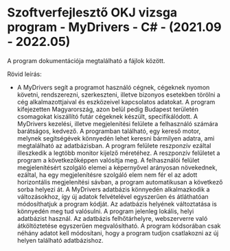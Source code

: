 # Szoftverfejlesztő OKJ vizsga program - MyDrivers - C# - (2021.09 - 2022.05)
A program dokumentációja megtalálható a fájlok között.

Rövid leírás:
  * A MyDrivers segít a programot használó cégnek, cégeknek nyomon követni,
    rendszerezni, szerkeszteni, illetve bizonyos esetekben törölni a cég alkalmazottjaival és
    eszközeivel kapcsolatos adatokat. A program kifejezetten Magyarország, azon belül pedig
    Budapest területén csomagokat kiszállító futár cégeknek készült, specifikálódott. A
    MyDrivers kezelési, illetve megjelenítési felülete a felhasználó számára barátságos,
    kedvező. A programban található, egy kereső motor, melynek segítségévek könnyedén lehet
    keresni bármilyen adatra, ami megtalálható az adatbázisban. A program felülete reszponzív
    ezáltal illeszkedik a legtöbb monitor kijelző méretéhez. A reszponzív felületet a program a
    következőképpen valósítja meg. A felhasználói felület megjelenítésért szolgáló elemei a
    képernyővel arányosan növekednek, ezáltal, ha egy megjelenítésre szolgáló elem nem fér el
    az adott horizontális megjelenítési sávban, a program automatikusan a következő sorba
    helyezi át. A MyDrivers adatbázis könnyedén alkalmazkodik a változásokhoz, így új adatok
    felvételével egyszerűen és átláthatóan módosíthatjuk a program kódját. Az adatbázis
    helyének változtatása is könnyedén meg tud valósulni. A program jelenleg lokális, helyi
    adatbázist használ. Az adatbázis felhőtárhelyre, webszerverre való átköltöztetése egyszerűen
    megvalósítható. A program kódsorában csak néhány adatot kell módosítani, hogy a program
    tudjon csatlakozni az új helyen található adatbázishoz.
